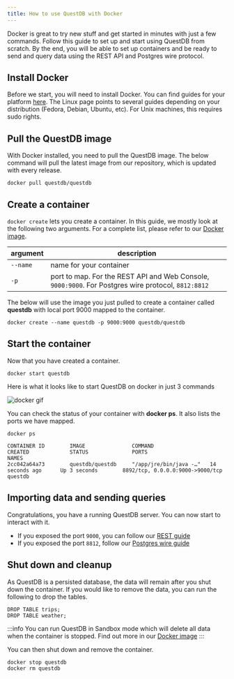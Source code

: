 ```yaml
---
title: How to use QuestDB with Docker
---
```


Docker is great to try new stuff and get started in minutes with just a few
commands. Follow this guide to set up and start using QuestDB from scratch. By
the end, you will be able to set up containers and be ready to send and query
data using the REST API and Postgres wire protocol.

## Install Docker

Before we start, you will need to install Docker. You can find guides for your
platform [here](https://docs.docker.com/get-docker/). The Linux page points to
several guides depending on your distribution (Fedora, Debian, Ubuntu, etc). For
Unix machines, this requires sudo rights.

## Pull the QuestDB image

With Docker installed, you need to pull the QuestDB image. The below command
will pull the latest image from our repository, which is updated with every
release.

```questdb-sql title="Pull the latest image"
docker pull questdb/questdb
```

## Create a container

`docker create` lets you create a container. In this guide, we mostly look at
the following two arguments. For a complete list, please refer to our
[Docker image](packages/docker.md).

| argument | description                                                                                         |
| -------- | --------------------------------------------------------------------------------------------------- |
| `--name` | name for your container                                                                             |
| `-p`     | port to map. For the REST API and Web Console, `9000:9000`. For Postgres wire protocol, `8812:8812` |

The below will use the image you just pulled to create a container called
**questdb** with local port 9000 mapped to the container.

```questdb-sql title="Create a container"
docker create --name questdb -p 9000:9000 questdb/questdb
```

## Start the container

Now that you have created a container.

```questdb-sql title="Start the container"
docker start questdb
```

Here is what it looks like to start QuestDB on docker in just 3 commands

![docker gif](/img/doc/dockerCinema.gif)

You can check the status of your container with **docker ps**. It also lists the
ports we have mapped.

```questdb-sql title="Check existing containers"
docker ps
```

```script
CONTAINER ID        IMAGE               COMMAND                  CREATED             STATUS              PORTS                              NAMES
2cc042a64a73        questdb/questdb     "/app/jre/bin/java -…"   14 seconds ago      Up 3 seconds        8892/tcp, 0.0.0.0:9000->9000/tcp   questdb
```

## Importing data and sending queries

Congratulations, you have a running QuestDB server. You can now start to
interact with it.

- If you exposed the port `9000`, you can follow our [REST guide](rest.md)
- If you exposed the port `8812`, follow our [Postgres wire guide](guide/postgres-wire.md)

## Shut down and cleanup

As QuestDB is a persisted database, the data will remain after you shut down the
container. If you would like to remove the data, you can run the following to
drop the tables.

```questdb-sql title="Remove tables"
DROP TABLE trips;
DROP TABLE weather;
```

:::info
You can run QuestDB in Sandbox mode which will delete all data when the
container is stopped. Find out more in our
[Docker image](packages/docker.md)
:::

You can then shut down and remove the container.

```questdb-sql title="Stop and remove the container"
docker stop questdb
docker rm questdb
```
